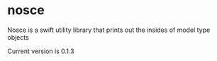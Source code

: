 # nosce
Nosce is a swift utility library that prints out the insides of model type objects

Current version is 0.1.3
